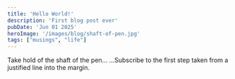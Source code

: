 ```yaml
---
title: 'Hello World!'
description: 'First blog post ever'
pubDate: 'Jun 01 2025'
heroImage: '/images/blog/shaft-of-pen.jpg'
tags: ["musings", "life"]
---
```


Take hold of the shaft of the pen...
...Subscribe to the first step taken from a justified line into the margin. 